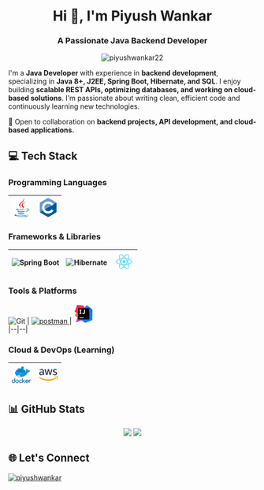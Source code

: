 <h1 align="center">Hi 👋, I'm Piyush Wankar</h1>
<h3 align="center">A Passionate Java Backend Developer</h3>

<p align="center">
  <img src="https://komarev.com/ghpvc/?username=piyushwankar22&label=Profile%20views&color=0e75b6&style=flat" alt="piyushwankar22" />
</p>

I'm a **Java Developer** with experience in **backend development**, specializing in **Java 8+, J2EE, Spring Boot, Hibernate, and SQL**. I enjoy building **scalable REST APIs, optimizing databases, and working on cloud-based solutions**. I'm passionate about writing clean, efficient code and continuously learning new technologies.

🚀 Open to collaboration on **backend projects, API development, and cloud-based applications.**

## 💻 **Tech Stack**

### **Programming Languages**
<img src="https://raw.githubusercontent.com/devicons/devicon/master/icons/java/java-original.svg" alt="Java" width="40"/> | <img src="https://raw.githubusercontent.com/devicons/devicon/master/icons/c/c-original.svg" alt="C" width="40"/>  
|--|--|

### **Frameworks & Libraries**
<img src="https://www.vectorlogo.zone/logos/springio/springio-icon.svg" alt="Spring Boot" width="40"/> | <img src="https://www.vectorlogo.zone/logos/hibernate/hibernate-icon.svg" alt="Hibernate" width="40"/> | <img src="https://raw.githubusercontent.com/github/explore/master/topics/react/react.png" alt="React" width="40"/>  
|--|--|--|

### **Tools & Platforms**
<img src="https://www.vectorlogo.zone/logos/git-scm/git-scm-icon.svg" alt="Git" width="40"/> | <a href="https://postman.com" target="_blank" rel="noreferrer"> <img src="https://www.vectorlogo.zone/logos/getpostman/getpostman-icon.svg" alt="postman" width="40" height="40"/> </a>  | <img src="https://raw.githubusercontent.com/devicons/devicon/master/icons/intellij/intellij-original.svg" alt="IntelliJ IDEA" width="40"/>  
|--|--|

### **Cloud & DevOps (Learning)**
<img src="https://raw.githubusercontent.com/github/explore/main/topics/docker/docker.png" alt="Docker" width="40"/> | <a href="https://aws.amazon.com" target="_blank" rel="noreferrer"> <img src="https://raw.githubusercontent.com/devicons/devicon/master/icons/amazonwebservices/amazonwebservices-original-wordmark.svg" alt="aws" width="40" height="40"/> </a> 
|--|--|

## 📊 **GitHub Stats**
<p align="center">
  <img src="https://github-readme-stats.vercel.app/api?username=piyushwankar22&show_icons=true&theme=radical&include_all_commits=true"/>
  <img src="https://github-readme-streak-stats.herokuapp.com/?user=piyushwankar22&theme=radical"/>
</p>

## 🌐 **Let's Connect**
<p align="left">
<a href="https://www.linkedin.com/in/piyushwankar" target="blank"><img align="center" src="https://raw.githubusercontent.com/rahuldkjain/github-profile-readme-generator/master/src/images/icons/Social/linked-in-alt.svg" alt="piyushwankar" height="40" width="40" /></a>
</p>
